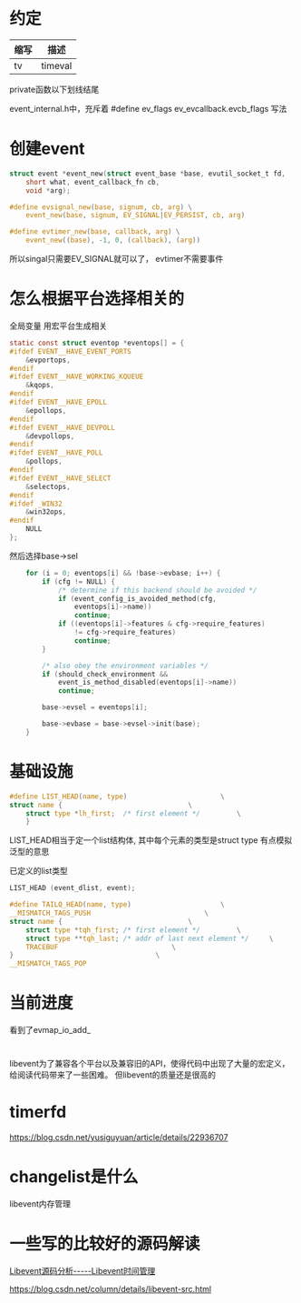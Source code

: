 
# 约定
|缩写|描述|
|---|---|
|tv|timeval|

private函数以下划线结尾

event_internal.h中，充斥着
#define ev_flags ev_evcallback.evcb_flags
写法




# 创建event
```c
struct event *event_new(struct event_base *base, evutil_socket_t fd,
    short what, event_callback_fn cb,
    void *arg);
```

```c
#define evsignal_new(base, signum, cb, arg) \
    event_new(base, signum, EV_SIGNAL|EV_PERSIST, cb, arg)
```

```c
#define evtimer_new(base, callback, arg) \
    event_new((base), -1, 0, (callback), (arg))
```

所以singal只需要EV_SIGNAL就可以了，
evtimer不需要事件


# 怎么根据平台选择相关的

全局变量  用宏平台生成相关
```c
static const struct eventop *eventops[] = {
#ifdef EVENT__HAVE_EVENT_PORTS
	&evportops,
#endif
#ifdef EVENT__HAVE_WORKING_KQUEUE
	&kqops,
#endif
#ifdef EVENT__HAVE_EPOLL
	&epollops,
#endif
#ifdef EVENT__HAVE_DEVPOLL
	&devpollops,
#endif
#ifdef EVENT__HAVE_POLL
	&pollops,
#endif
#ifdef EVENT__HAVE_SELECT
	&selectops,
#endif
#ifdef _WIN32
	&win32ops,
#endif
	NULL
};
```

然后选择base->sel
```c
	for (i = 0; eventops[i] && !base->evbase; i++) {
		if (cfg != NULL) {
			/* determine if this backend should be avoided */
			if (event_config_is_avoided_method(cfg,
				eventops[i]->name))
				continue;
			if ((eventops[i]->features & cfg->require_features)
			    != cfg->require_features)
				continue;
		}

		/* also obey the environment variables */
		if (should_check_environment &&
		    event_is_method_disabled(eventops[i]->name))
			continue;

		base->evsel = eventops[i];

		base->evbase = base->evsel->init(base);
	}
```

# 基础设施

```c
#define LIST_HEAD(name, type)						\
struct name {								\
	struct type *lh_first;  /* first element */			\
	}
```
LIST_HEAD相当于定一个list结构体, 其中每个元素的类型是struct type
有点模拟泛型的意思

已定义的list类型
```c
LIST_HEAD (event_dlist, event); 
```


```c
#define	TAILQ_HEAD(name, type)						\
__MISMATCH_TAGS_PUSH							\
struct name {								\
	struct type *tqh_first;	/* first element */			\
	struct type **tqh_last;	/* addr of last next element */		\
	TRACEBUF							\
}									\
__MISMATCH_TAGS_POP
```
# 当前进度
看到了evmap_io_add_


# 
libevent为了兼容各个平台以及兼容旧的API，使得代码中出现了大量的宏定义，给阅读代码带来了一些困难。
但libevent的质量还是很高的


# timerfd
https://blog.csdn.net/yusiguyuan/article/details/22936707

# changelist是什么

libevent内存管理



# 一些写的比较好的源码解读
[Libevent源码分析-----Libevent时间管理](https://blog.csdn.net/luotuo44/article/details/38661787)

https://blog.csdn.net/column/details/libevent-src.html
